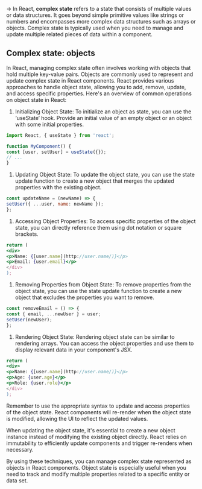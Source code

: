 

→ In React, **complex state** refers to a state that consists of multiple values or data structures. It goes beyond simple primitive values like strings or numbers and encompasses more complex data structures such as arrays or objects. Complex state is typically used when you need to manage and update multiple related pieces of data within a component.

## **Complex state: objects**

In React, managing complex state often involves working with objects that hold multiple key-value pairs. Objects are commonly used to represent and update complex state in React components. React provides various approaches to handle object state, allowing you to add, remove, update, and access specific properties. Here's an overview of common operations on object state in React:

1. Initializing Object State:
To initialize an object as state, you can use the ‘useState’ hook. Provide an initial value of an empty object or an object with some initial properties.

```jsx
import React, { useState } from 'react';

function MyComponent() {
const [user, setUser] = useState({});
// ...
}
```

1. Updating Object State:
To update the object state, you can use the state update function to create a new object that merges the updated properties with the existing object.

```jsx
const updateName = (newName) => {
setUser({ ...user, name: newName });
};
```

1. Accessing Object Properties:
To access specific properties of the object state, you can directly reference them using dot notation or square brackets.

```jsx
return (
<div>
<p>Name: {[user.name](http://user.name/)}</p>
<p>Email: {user.email}</p>
</div>
);
```

1. Removing Properties from Object State:
To remove properties from the object state, you can use the state update function to create a new object that excludes the properties you want to remove.

```jsx
const removeEmail = () => {
const { email, ...newUser } = user;
setUser(newUser);
};
```

1. Rendering Object State:
Rendering object state can be similar to rendering arrays. You can access the object properties and use them to display relevant data in your component's JSX.

```jsx
return (
<div>
<p>Name: {[user.name](http://user.name/)}</p>
<p>Age: {user.age}</p>
<p>Role: {user.role}</p>
</div>
);
```

Remember to use the appropriate syntax to update and access properties of the object state. React components will re-render when the object state is modified, allowing the UI to reflect the updated values.

When updating the object state, it's essential to create a new object instance instead of modifying the existing object directly. React relies on immutability to efficiently update components and trigger re-renders when necessary.

By using these techniques, you can manage complex state represented as objects in React components. Object state is especially useful when you need to track and modify multiple properties related to a specific entity or data set.